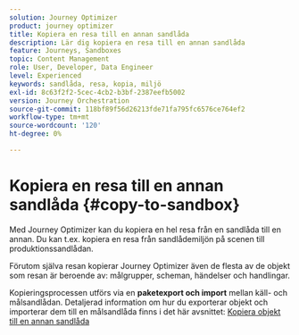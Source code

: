 ```yaml
---
solution: Journey Optimizer
product: journey optimizer
title: Kopiera en resa till en annan sandlåda
description: Lär dig kopiera en resa till en annan sandlåda
feature: Journeys, Sandboxes
topic: Content Management
role: User, Developer, Data Engineer
level: Experienced
keywords: sandlåda, resa, kopia, miljö
exl-id: 8c63f2f2-5cec-4cb2-b3bf-2387eefb5002
version: Journey Orchestration
source-git-commit: 118bf89f56d26213fde71fa795fc6576ce764ef2
workflow-type: tm+mt
source-wordcount: '120'
ht-degree: 0%

---
```


# Kopiera en resa till en annan sandlåda {#copy-to-sandbox}

<!--
>[!CONTEXTUALHELP]
>id="ajo_journey_copy_main"
>title="Copy a journey to another sandbox"
>abstract="Journey Optimizer allows you to copy an entire journey from one sandbox to another. For example, you can copy a journey from the Stage sandbox environment to your Production sandbox. In addition to the Journey itself, Journey Optimizer also copies most of the objects the journey depends on."

>[!CONTEXTUALHELP]
>id="ajo_journey_copy_sandbox_details"
>title="Sandbox details"
>abstract="Select the destination sandbox you want to copy the journey to. Only sandboxes within your organization are available."

>[!CONTEXTUALHELP]
>id="ajo_journey_copy_object_details"
>title="Object details"
>abstract="This is the journey you are going to copy."

>[!CONTEXTUALHELP]
>id="ajo_journey_copy_dependent_objects"
>title="Dependent objects"
>abstract="This is the list of associated objects used in the journey. This list displays the name, the object type, as well as the internal Journey Optimizer ID."
-->

Med Journey Optimizer kan du kopiera en hel resa från en sandlåda till en annan. Du kan t.ex. kopiera en resa från sandlådemiljön på scenen till produktionssandlådan.

Förutom själva resan kopierar Journey Optimizer även de flesta av de objekt som resan är beroende av: målgrupper, scheman, händelser och handlingar.

Kopieringsprocessen utförs via en **paketexport och import** mellan käll- och målsandlådan. Detaljerad information om hur du exporterar objekt och importerar dem till en målsandlåda finns i det här avsnittet: [Kopiera objekt till en annan sandlåda](../configuration/copy-objects-to-sandbox.md)
